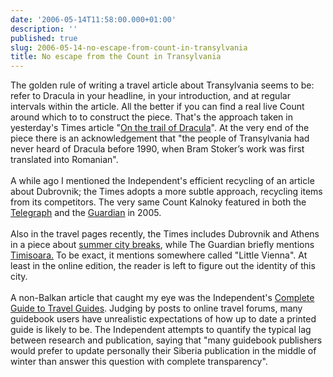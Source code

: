 ```yaml
---
date: '2006-05-14T11:58:00.000+01:00'
description: ''
published: true
slug: 2006-05-14-no-escape-from-count-in-transylvania
title: No escape from the Count in Transylvania
---
```


The golden rule of writing a travel article about Transylvania seems to be: refer to Dracula in your headline, in your introduction, and at regular intervals within the article. All the better if you can find a real live Count around which to to construct the piece. That's the approach taken in yesterday's Times article "<a href="http://travel.timesonline.co.uk/article/0,,10324-2176313,00.html">On the trail of Dracula</a>". At the very end of the piece there is an acknowledgement that "the people of Transylvania had never heard of Dracula before 1990, when Bram Stoker’s work was first translated into Romanian".<br /><br />A while ago I mentioned the Independent's efficient recycling of an article about Dubrovnik; the Times adopts a more subtle approach, recycling items from its competitors. The very same Count Kalnoky featured in both the <a href="http://www.telegraph.co.uk/travel/main.jhtml?view=DETAILS&amp;grid=&amp;xml=/travel/2005/01/29/ettransylvania.xml">Telegraph</a> and the <a href="http://travel.guardian.co.uk/countries/story/0,7451,1503966,00.html">Guardian</a> in 2005.<br /><br />Also in the travel pages recently, the Times includes Dubrovnik and Athens in a piece about <a href="http://www.timesonline.co.uk/article/0,,2100-2168380.html">summer city breaks</a>, while The Guardian briefly mentions <a href="http://travel.guardian.co.uk/restaurants/story/0,,1768389,00.html">Timisoara.</a> To be exact, it mentions somewhere called "Little Vienna". At least in the online edition, the reader is left to figure out the identity of this city.<br /><br />A non-Balkan article that caught my eye was the Independent's <a href="http://travel.independent.co.uk/news_and_advice/article364432.ece">Complete Guide to Travel Guides</a>. Judging by posts to online travel forums, many guidebook users have unrealistic expectations of how up to date a printed guide is likely to be. The Independent attempts to quantify the typical lag between research and publication, saying  that "many guidebook publishers would prefer to update personally their Siberia publication in the middle of winter than answer this question with complete transparency".